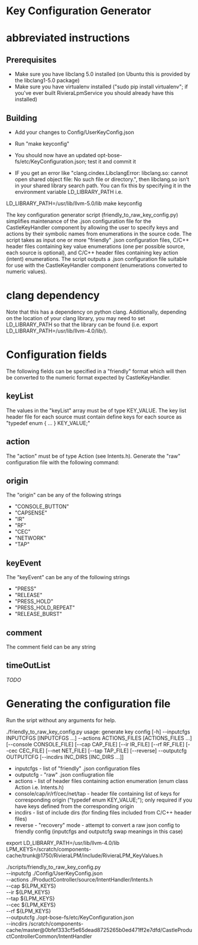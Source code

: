 Key Configuration Generator
===========================

# abbreviated instructions

## Prerequisites
* Make sure you have libclang 5.0 installed (on Ubuntu this is provided by the libclang1-5.0 package)
* Make sure you have virtualenv installed ("sudo pip install virtualenv"; if you've ever built RivieraLpmService you should already have this installed)

## Building
* Add your changes to Config/UserKeyConfig.json
* Run "make keyconfig"
* You should now have an updated opt-bose-fs/etc/KeyConfiguration.json; test it and commit it

* IF you get an error like "clang.cindex.LibclangError: libclang.so: cannot open shared object file: No such file or directory.", then libclang.so isn't in your shared library search path.  You can fix this by specifying it in the environment variable LD_LIBRARY_PATH i.e.
 
LD_LIBRARY_PATH=/usr/lib/llvm-5.0/lib make keyconfig



The key configuration generator script (friendly_to_raw_key_config.py) simplifies maintenance of the .json configuration file for the CastleKeyHandler component by allowing the user to specify keys and actions by their symbolic names from enumerations in the source code.  The script takes as input one or more "friendly" .json configuration files, C/C++ header files containing key value enumerations (one per possible source, each source is optional), and C/C++ header files containing key action (intent) enumerations.  The script outputs a .json configuration file suitable for use with the CastleKeyHandler component (enumerations converted to numeric values).

# clang dependency
Note that this has a dependency on python clang.  Additionally, depending on the location of your clang library, you may need to set LD_LIBRARY_PATH so that the library can be found (i.e. export LD_LIBRARY_PATH=/usr/lib/llvm-4.0/lib/).

# Configuration fields

The following fields can be specified in a "friendly" format which will then be converted to the numeric format expected by CastleKeyHandler.

## keyList

The values in the "keyList" array must be of type KEY_VALUE.  The key list header file for each source must contain define keys for each source as "typedef enum { ... } KEY_VALUE;"

## action

The "action" must be of type Action (see Intents.h).  Generate the "raw" configuration file with the following command:

## origin

The "origin" can be any of the following strings
* "CONSOLE_BUTTON"
* "CAPSENSE"
* "IR"
* "RF"
* "CEC"
* "NETWORK"
* "TAP"

## keyEvent

The "keyEvent" can be any of the following strings
* "PRESS"
* "RELEASE"
* "PRESS_HOLD"
* "PRESS_HOLD_REPEAT"
* "RELEASE_BURST"

## comment

The comment field can be any string

## timeOutList

*TODO*

# Generating the configuration file

Run the sript without any arguments for help.

./friendly_to_raw_key_config.py 
usage: generate key config [-h] --inputcfgs INPUTCFGS [INPUTCFGS ...]
                           --actions ACTIONS_FILES [ACTIONS_FILES ...]
                           [--console CONSOLE_FILE] [--cap CAP_FILE]
                           [--ir IR_FILE] [--rf RF_FILE] [--cec CEC_FILE]
                           [--net NET_FILE] [--tap TAP_FILE] [--reverse]
                           --outputcfg OUTPUTCFG
                           [--incdirs INC_DIRS [INC_DIRS ...]]


* inputcfgs -  list of "friendly" .json configuration files
* outputcfg - "raw" .json confiugration file
* actions - list of header files containing action enumeration (enum class Action i.e. Intents.h)
* console/cap/ir/rf/cec/net/tap - header file containing list of keys for corresponding origin ("typedef enum KEY_VALUE;"); only required if you have keys defined from the corresponding origin
* incdirs - list of include dirs (for finding files included from C/C++ header files)
* reverse - "recovery" mode - attempt to convert a raw json config to friendly config (inputcfgs and outputcfg swap meanings in this case) 

export LD_LIBRARY_PATH=/usr/lib/llvm-4.0/lib
LPM_KEYS=/scratch/components-cache/trunk@1750/RivieraLPM/include/RivieraLPM_KeyValues.h

./scripts/friendly_to_raw_key_config.py \
 --inputcfg ./Config/UserKeyConfig.json \
 --actions ./ProductController/source/IntentHandler/Intents.h \
 --cap ${LPM_KEYS} \
 --ir ${LPM_KEYS} \
 --tap ${LPM_KEYS} \
 --cec ${LPM_KEYS} \
 --rf ${LPM_KEYS} \
 --outputcfg ./opt-bose-fs/etc/KeyConfiguration.json \
 --incdirs  /scratch/components-cache/master@0bfef333cf5e65dead8725265b0ed471ff2e7dfd/CastleProductControllerCommon/IntentHandler

